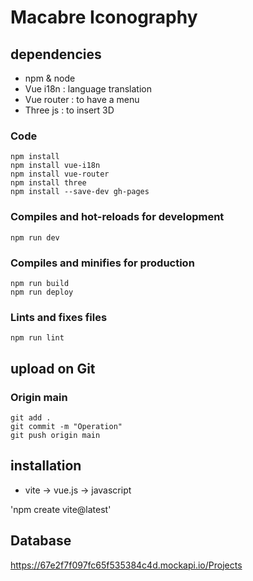 # Macabre Iconography

## dependencies

- npm & node
- Vue i18n : language translation
- Vue router : to have a menu
- Three js : to insert 3D

### Code
```
npm install
npm install vue-i18n
npm install vue-router
npm install three
npm install --save-dev gh-pages
```

### Compiles and hot-reloads for development
```
npm run dev
```

### Compiles and minifies for production
```
npm run build
npm run deploy
```

### Lints and fixes files
```
npm run lint
```

## upload on Git 

### Origin main

```
git add .
git commit -m "Operation"
git push origin main
```

## installation

- vite -> vue.js -> javascript 

'npm create vite@latest'

## Database
https://67e2f7f097fc65f535384c4d.mockapi.io/Projects 